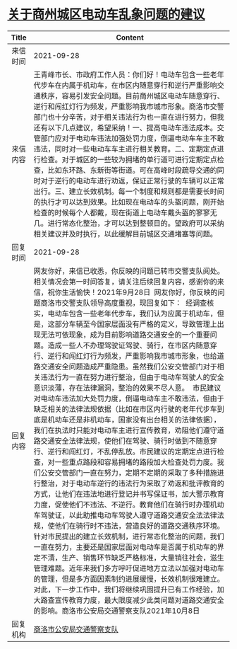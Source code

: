# <a href="http://www.shangluo.gov.cn/zmhd/ldxxxx.jsp?urltype=leadermail.LeaderMailContentUrl&wbtreeid=1112&leadermailid=7925">关于商州城区电动车乱象问题的建议</a>
|Title|Content|
|:---:|---|
|来信时间|2021-09-28|
|来信内容|王青峰市长、市政府工作人员：你们好！电动车包含一些老年代步车在内属于机动车，在市区内随意穿行和逆行严重影响交通秩序，容易引发安全问题。目前商州城区电动车随意穿行、逆行和闯红灯行为频发，严重影响我市城市形象。商洛市交警部门也十分辛苦，对于相关违法行为也一直在进行努力，但我还有以下几点建议，希望采纳！一、提高电动车违法成本。交管部门应对于电动车违法加强处罚力度，倒逼电动车车主不敢违法，同时对一些电动车车主进行相关教育。二、定期定点进行检查。对于城区的一些较为拥堵的单行道可进行定期定点检查，比如东环路、东新街等街道。可在高峰时段疏导交通的同时对于逆行的电动车进行劝返，保证正常行驶的车辆可以正常出行。三、建立长效机制。每一个制度和规则都是需要长时间的执行才可以达到效果。比如现在电动车的头盔问题，刚开始检查的时候每个人都戴，现在街道上电动车戴头盔的寥寥无几。进行常态化整治，才可以达到整顿目的。望政府可以采纳相关建议并及时执行，以此缓解目前城区交通堵塞等问题。|
|回复时间|2021-09-28|
|回复内容|网友你好，来信已收悉，你反映的问题已转市交警支队阅处。相关情况会第一时间答复，请关注后续回复内容，感谢你的来信，祝你生活愉快！2021年9月28日  网友你好，你反映的问题商洛市交警支队领导高度重视，现回复如下：  经调查核实，电动车包含一些老年代步车，我们认为应属于机动车，但是，这部分车辆至今国家层面没有严格的定义，导致管理上出现无法可依现象，成为目前影响道路交通安全的一个重要问题。造成一些人不办理驾驶证驾驶、骑行，在市区内随意穿行、逆行和闯红灯行为频发，严重影响我市城市形象，也给道路交通安全问题造成严重隐患。虽然我们公安交管部门对于相关违法行为一直在努力进行整治，但由于电动车驾驶人的安全意识淡薄，存在法律漏洞，整治的效果不尽人意。  市民建议对电动车违法加大处罚力度，倒逼电动车主不敢违法，但由于缺乏相关的法律法规依据（比如在市区内行驶的老年代步车到底是机动车还是非机动车，国家没有出台相关的法律依据），我们在执法时只能对电动车主进行宣传教育，劝阻他们遵守道路交通安全法律法规，使他们在驾驶、骑行时做到不随意穿行、逆行和闯红灯，不乱停乱放。市民建议的定期定点进行检查，对一些重点路段和容易拥堵的路段加大检查处罚力度。我们公安交管部门一直在努力，定期不定期的采取了多种措施进行整治，对于电动车逆行的违法行为采取了劝返和批评教育的方式，让他们在违法地进行登记并书写保证书，加大警示教育力度，促使他们不违法、不逆行。教育他们在骑行时办理机动车驾驶证，以此助推电动车驾驶人遵守道路交通安全法法律法规，使他们在骑行时不违法，营造良好的道路交通秩序环境。  针对市民提出的建立长效机制，进行常态化整治的问题，我们一直在努力，主要还是国家层面对电动车是否属于机动车的界定不清，生产、销售环节缺乏严格标准，大量销往社会，滋生管理难题。近年来我们多方呼吁促进地方立法以加强对电动车的管理，但是多方面因素制约进展缓慢，长效机制很难建立。对此，下一步工作中，我们将继续巩固提升已有工作经验，加大路查宣传教育力度，最大限度减少此类问题对道路交通安全的影响。商洛市公安局交通警察支队2021年10月8日|
|回复机构|<a href="../../categories/agencies/商洛市公安局交通警察支队.md">商洛市公安局交通警察支队</a>|
